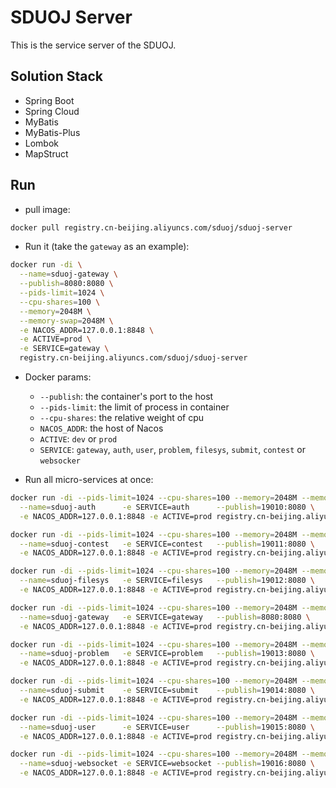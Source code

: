 # SDUOJ Server

This is the service server of the SDUOJ.

## Solution Stack

*   Spring Boot
*   Spring Cloud
*   MyBatis
*   MyBatis-Plus
*   Lombok
*   MapStruct

## Run

* pull image: 
```sh
docker pull registry.cn-beijing.aliyuncs.com/sduoj/sduoj-server
```

* Run it (take the `gateway` as an example):
```sh
docker run -di \
  --name=sduoj-gateway \
  --publish=8080:8080 \
  --pids-limit=1024 \
  --cpu-shares=100 \
  --memory=2048M \
  --memory-swap=2048M \
  -e NACOS_ADDR=127.0.0.1:8848 \
  -e ACTIVE=prod \
  -e SERVICE=gateway \
  registry.cn-beijing.aliyuncs.com/sduoj/sduoj-server
```

* Docker params:
    * `--publish`: the container's port to the host
    * `--pids-limit`: the limit of process in container
    * `--cpu-shares`: the relative weight of cpu
    * `NACOS_ADDR`: the host of Nacos
    * `ACTIVE`: `dev` or `prod`
    * `SERVICE`: `gateway`, `auth`, `user`, `problem`, `filesys`, `submit`, `contest` or `websocker`
    
* Run all micro-services at once:
```sh
docker run -di --pids-limit=1024 --cpu-shares=100 --memory=2048M --memory-swap=2048M \
  --name=sduoj-auth      -e SERVICE=auth      --publish=19010:8080 \
  -e NACOS_ADDR=127.0.0.1:8848 -e ACTIVE=prod registry.cn-beijing.aliyuncs.com/sduoj/sduoj-server

docker run -di --pids-limit=1024 --cpu-shares=100 --memory=2048M --memory-swap=2048M \
  --name=sduoj-contest   -e SERVICE=contest   --publish=19011:8080 \
  -e NACOS_ADDR=127.0.0.1:8848 -e ACTIVE=prod registry.cn-beijing.aliyuncs.com/sduoj/sduoj-server

docker run -di --pids-limit=1024 --cpu-shares=100 --memory=2048M --memory-swap=2048M \
  --name=sduoj-filesys   -e SERVICE=filesys   --publish=19012:8080 \
  -e NACOS_ADDR=127.0.0.1:8848 -e ACTIVE=prod registry.cn-beijing.aliyuncs.com/sduoj/sduoj-server

docker run -di --pids-limit=1024 --cpu-shares=100 --memory=2048M --memory-swap=2048M \
  --name=sduoj-gateway   -e SERVICE=gateway   --publish=8080:8080 \
  -e NACOS_ADDR=127.0.0.1:8848 -e ACTIVE=prod registry.cn-beijing.aliyuncs.com/sduoj/sduoj-server

docker run -di --pids-limit=1024 --cpu-shares=100 --memory=2048M --memory-swap=2048M \
  --name=sduoj-problem   -e SERVICE=problem   --publish=19013:8080 \
  -e NACOS_ADDR=127.0.0.1:8848 -e ACTIVE=prod registry.cn-beijing.aliyuncs.com/sduoj/sduoj-server

docker run -di --pids-limit=1024 --cpu-shares=100 --memory=2048M --memory-swap=2048M \
  --name=sduoj-submit    -e SERVICE=submit    --publish=19014:8080 \
  -e NACOS_ADDR=127.0.0.1:8848 -e ACTIVE=prod registry.cn-beijing.aliyuncs.com/sduoj/sduoj-server

docker run -di --pids-limit=1024 --cpu-shares=100 --memory=2048M --memory-swap=2048M \
  --name=sduoj-user      -e SERVICE=user      --publish=19015:8080 \
  -e NACOS_ADDR=127.0.0.1:8848 -e ACTIVE=prod registry.cn-beijing.aliyuncs.com/sduoj/sduoj-server

docker run -di --pids-limit=1024 --cpu-shares=100 --memory=2048M --memory-swap=2048M \
  --name=sduoj-websocket -e SERVICE=websocket --publish=19016:8080 \
  -e NACOS_ADDR=127.0.0.1:8848 -e ACTIVE=prod registry.cn-beijing.aliyuncs.com/sduoj/sduoj-server
```